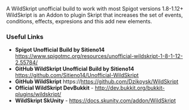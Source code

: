 A WildSkript unofficial build to work with most Spigot versions 1.8-1.12+
WildSkript is an Addon to plugin Skript that increases the set of events, conditions, effects, expresions and this add new elements.

### Useful Links
* **Spigot Unofficial Build by Sitieno14** https://www.spigotmc.org/resources/unofficial-wildskript-1-8-1-12-2.55784/
* **GitHub WildSkript Unofficial Build by Sitieno14** https://github.com/Sitieno14/Unofficial-WildSkript
* **GitHub WildSkript** https://https://github.com/Dzikoysk/WildSkript
* **Official WildSkript DevBukkit** - http://dev.bukkit.org/bukkit-plugins/wildskript/
* **WildSkript SkUnity** - https://docs.skunity.com/addon/WildSkript
